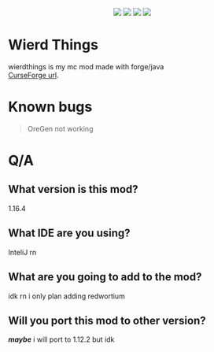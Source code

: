 <p align="center"> 
  <img src="https://img.shields.io/github/license/koxx12-dev/wierdthings"> 
  <img src="https://img.shields.io/discord/746384002465661059?label=discord">
  <img src="https://img.shields.io/github/v/release/koxx12-dev/wierdthings?include_prereleases&label=pre-release">
  <img src="https://img.shields.io/github/v/release/koxx12-dev/wierdthings">
</p>

# Wierd Things
wierdthings is my mc mod made with forge/java       
[CurseForge url](https://www.curseforge.com/minecraft/mc-mods/wierdthings).
# Known bugs  
> OreGen not working
# Q/A
## What version is this mod?
1.16.4
## What IDE are you using?
InteliJ rn
## What are you going to add to the mod?
idk rn i only plan adding redwortium
## Will you port this mod to other version?
***maybe*** i will port to 1.12.2 but idk
